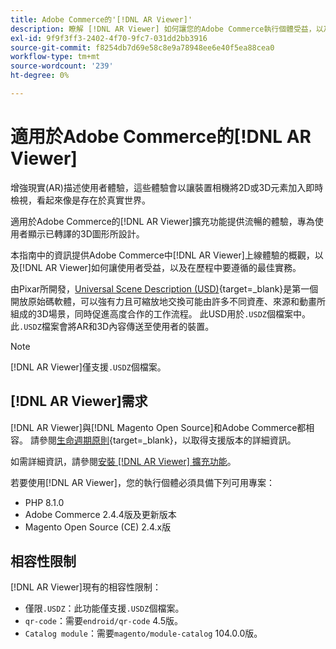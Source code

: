 ```yaml
---
title: Adobe Commerce的'[!DNL AR Viewer]'
description: 瞭解 [!DNL AR Viewer] 如何讓您的Adobe Commerce執行個體受益，以及如何成功上線和設定擴充功能。
exl-id: 9f9f3ff3-2402-4f70-9fc7-031dd2bb3916
source-git-commit: f8254db7d69e58c8e9a78948ee6e40f5ea88cea0
workflow-type: tm+mt
source-wordcount: '239'
ht-degree: 0%

---
```


# 適用於Adobe Commerce的[!DNL AR Viewer]

增強現實(AR)描述使用者體驗，這些體驗會以讓裝置相機將2D或3D元素加入即時檢視，看起來像是存在於真實世界。

適用於Adobe Commerce的[!DNL AR Viewer]擴充功能提供流暢的體驗，專為使用者顯示已轉譯的3D圖形所設計。

本指南中的資訊提供Adobe Commerce中[!DNL AR Viewer]上線體驗的概觀，以及[!DNL AR Viewer]如何讓使用者受益，以及在歷程中要遵循的最佳實務。

由Pixar所開發，[Universal Scene Description (USD)](https://openusd.org/release/index.html){target=_blank}是第一個開放原始碼軟體，可以強有力且可縮放地交換可能由許多不同資產、來源和動畫所組成的3D場景，同時促進高度合作的工作流程。 此USD用於`.USDZ`個檔案中。 此`.USDZ`檔案會將AR和3D內容傳送至使用者的裝置。

>[!NOTE]
>
> [!DNL AR Viewer]僅支援`.USDZ`個檔案。

## [!DNL AR Viewer]需求

[!DNL AR Viewer]與[!DNL Magento Open Source]和Adobe Commerce都相容。 請參閱[生命週期原則](https://experienceleague.adobe.com/docs/commerce-operations/release/planning/lifecycle-policy.html){target=_blank}，以取得支援版本的詳細資訊。

如需詳細資訊，請參閱[安裝 [!DNL AR Viewer] 擴充功能](../catalog/ar-viewer-setup.md)。

若要使用[!DNL AR Viewer]，您的執行個體必須具備下列可用專案：

* PHP 8.1.0
* Adobe Commerce 2.4.4版及更新版本
* Magento Open Source (CE) 2.4.x版

## 相容性限制

[!DNL AR Viewer]現有的相容性限制：

* 僅限`.USDZ`：此功能僅支援`.USDZ`個檔案。
* `qr-code`：需要`endroid/qr-code` 4.5版。
* `Catalog module`：需要`magento/module-catalog` 104.0.0版。
